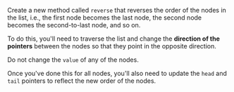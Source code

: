 Create a new method called `reverse` that reverses the order of the nodes in the list, i.e., the first node becomes the last node, the second node becomes the second-to-last node, and so on.

To do this, you'll need to traverse the list and change the **direction of the pointers** between the nodes so that they point in the opposite direction.

Do not change the `value` of any of the nodes.

Once you've done this for all nodes, you'll also need to update the `head` and `tail` pointers to reflect the new order of the nodes.